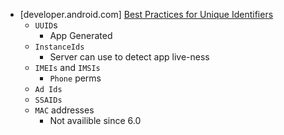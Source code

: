 - [developer.android.com] [Best Practices for Unique Identifiers](https://developer.android.com/training/articles/user-data-ids.html)
  - `UUID`s
    - App Generated
  - `InstanceIds`
    - Server can use to detect app live-ness
  - `IMEIs` and `IMSIs`
    - `Phone` perms
  - `Ad Ids`
  - `SSAIDs`
  - `MAC` addresses
    - Not availible since 6.0
  
